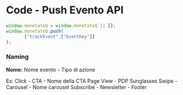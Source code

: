 # Code - Push Evento API

```jsx
window.monetateQ = window.monetateQ || [];
window.monetateQ.push(
       ["trackEvent",["EventKey"]]
);
```

### Naming

**Nome:** Nome evento - Tipo di azione

Es: Click - CTA - Nome della CTA
Page View - PDP Sunglasses
Swipe  - Carousel - Nome carousel
Subscribe - Newsletter - Footer